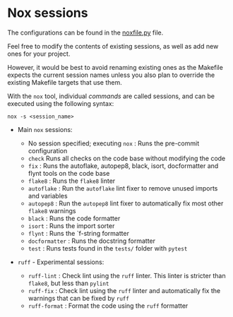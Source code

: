 # Nox sessions

The configurations can be found in the [noxfile.py](../noxfile.py) file.

Feel free to modify the contents of existing sessions, as well as add new ones for your
project.

However, it would be best to avoid renaming existing ones as the Makefile expects the
current session names unless you also plan to override the existing Makefile targets
that use them.

With the `nox` tool, individual _commands_ are called sessions, and can be executed using
the following syntax:

```shell
nox -s <session_name>
```

* Main `nox` sessions:
    * No session specified; executing `nox` : Runs the pre-commit configuration
    * `check` Runs all checks on the code base without modifying the code
    * `fix` : Runs the autoflake, autopep8, black, isort, docformatter and flynt tools on the code base
    * `flake8` : Runs the `flake8` linter
    * `autoflake` : Run the `autoflake` lint fixer to remove unused imports and variables
    * `autopep8` : Run the `autopep8` lint fixer to automatically fix most other `flake8` warnings
    * `black` : Runs the code formatter
    * `isort` : Runs the import sorter
    * `flynt` : Runs the `f-string formatter
    * `docformatter` : Runs the docstring formatter
    * `test` : Runs tests found in the `tests/` folder with `pytest`

* `ruff` - Experimental sessions:
    * `ruff-lint` : Check lint using the `ruff` linter. This linter is stricter
      than `flake8`, but less than `pylint`
    * `ruff-fix` : Check lint using the `ruff` linter and automatically fix the
      warnings that can be fixed by `ruff`
    * `ruff-format` : Format the code using the `ruff` formatter